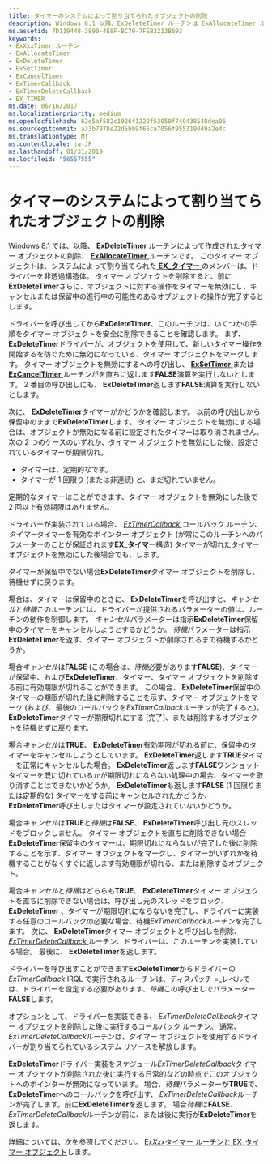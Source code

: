 ```yaml
---
title: タイマーのシステムによって割り当てられたオブジェクトの削除
description: Windows 8.1 以降、ExDeleteTimer ルーチンは ExAllocateTimer ルーチンによって作成されたタイマー オブジェクトを削除します。
ms.assetid: 7D119448-3890-4E8F-BC79-7FEB3213B693
keywords:
- ExXxxTimer ルーチン
- ExAllocateTimer
- ExDeleteTimer
- ExSetTimer
- ExCancelTimer
- ExTimerCallback
- ExTimerDeleteCallback
- EX_TIMER
ms.date: 06/16/2017
ms.localizationpriority: medium
ms.openlocfilehash: 62e5af582c1926f1222f53050f749438548dea06
ms.sourcegitcommit: a33b7978e22d5bb9f65ca7056f955319049a2e4c
ms.translationtype: MT
ms.contentlocale: ja-JP
ms.lasthandoff: 01/31/2019
ms.locfileid: "56557555"
---
```

# <a name="deleting-a-system-allocated-timer-object"></a>タイマーのシステムによって割り当てられたオブジェクトの削除


Windows 8.1 では、以降、 [ **ExDeleteTimer** ](https://msdn.microsoft.com/library/windows/hardware/dn265181)ルーチンによって作成されたタイマー オブジェクトの削除、 [ **ExAllocateTimer** ](https://msdn.microsoft.com/library/windows/hardware/dn265179)ルーチンです。 このタイマー オブジェクトは、システムによって割り当てられた[ **EX\_タイマー** ](https://msdn.microsoft.com/library/windows/hardware/dn265199)のメンバーは、ドライバーを非透過構造体。 タイマー オブジェクトを削除すると、前に**ExDeleteTimer**さらに、オブジェクトに対する操作をタイマーを無効にし、キャンセルまたは保留中の進行中の可能性のあるオブジェクトの操作が完了するとします。

ドライバーを呼び出してから**ExDeleteTimer**、このルーチンは、いくつかの手順をタイマー オブジェクトを安全に削除できることを確認します。 まず、 **ExDeleteTimer**ドライバーが、オブジェクトを使用して、新しいタイマー操作を開始するを防ぐために無効になっている、タイマー オブジェクトをマークします。 タイマー オブジェクトを無効にするへの呼び出し、 [ **ExSetTimer** ](https://msdn.microsoft.com/library/windows/hardware/dn265188)または[ **ExCancelTimer** ](https://msdn.microsoft.com/library/windows/hardware/dn265180)ルーチンがを直ちに返します**FALSE**演算を実行しないとします。 2 番目の呼び出しにも、 **ExDeleteTimer**返します**FALSE**演算を実行しないとします。

次に、 **ExDeleteTimer**タイマーがかどうかを確認します。 以前の呼び出しから保留中のままで**ExDeleteTimer**します。 タイマー オブジェクトを無効にする場合は、オブジェクトが無効になる前に設定されたタイマーは取り消されません。 次の 2 つのケースのいずれか、タイマー オブジェクトを無効にした後、設定されているタイマーが期限切れ。

-   タイマーは、定期的なです。
-   タイマーが 1 回限り (または非連続) と、まだ切れていません。

定期的なタイマーはことができます、タイマー オブジェクトを無効にした後で 2 回以上有効期限はありません。

ドライバーが実装されている場合、 [ *ExTimerCallback* ](https://msdn.microsoft.com/library/windows/hardware/dn265190)コールバック ルーチン、*タイマー*タイマーを有効なポインター オブジェクト (が常にこのルーチンへのパラメーターのことが保証されます**EX\_タイマー**構造) タイマーが切れたタイマー オブジェクトを無効にした後場合でも、します。

タイマーが保留中でない場合**ExDeleteTimer**タイマー オブジェクトを削除し、待機せずに戻ります。

場合は、タイマーは保留中のときに、 **ExDeleteTimer**を呼び出すと、*キャンセル*と*待機*このルーチンには、ドライバーが提供されるパラメーターの値は、ルーチンの動作を制御します。 *キャンセル*パラメーターは指示**ExDeleteTimer**保留中のタイマーをキャンセルしようとするかどうか。 *待機*パラメーターは指示**ExDeleteTimer**を返す、タイマー オブジェクトが削除されるまで待機するかどうか。

場合*キャンセル*は**FALSE** (この場合は、*待機*必要があります**FALSE**)、タイマーが保留中、および**ExDeleteTimer**、タイマー、タイマー オブジェクトを削除する前に有効期限が切れることができます。 この場合、 **ExDeleteTimer**保留中のタイマーの期限が切れた後に削除することを示す、タイマー オブジェクトをマーク (および、最後のコールバックを*ExTimerCallback*ルーチンが完了すると)。 **ExDeleteTimer**タイマーが期限切れにする [完了]、または削除するオブジェクトを待機せずに戻ります。

場合*キャンセル*は**TRUE**、 **ExDeleteTimer**有効期限が切れる前に、保留中のタイマーをキャンセルしようとしています。 **ExDeleteTimer**返します**TRUE**タイマーを正常にキャンセルした場合。 **ExDeleteTimer**返します**FALSE**ワンショット タイマーを既に切れているかが期限切れにならない処理中の場合、タイマーを取り消すことはできないかどうか。 **ExDeleteTimer**も返します**FALSE** (1 回限りまたは定期的な) タイマーをする前にキャンセルされたかどうか、 **ExDeleteTimer**呼び出しまたはタイマーが設定されていないかどうか。

場合*キャンセル*は**TRUE**と*待機*は**FALSE**、 **ExDeleteTimer**呼び出し元のスレッドをブロックしません。 タイマー オブジェクトを直ちに削除できない場合**ExDeleteTimer**保留中のタイマーは、期限切れにならないが完了した後に削除することを示す、タイマー オブジェクトをマークし、タイマーがいずれかを待機することがなくすぐに返します有効期限が切れる、または削除するオブジェクト。

場合*キャンセル*と*待機*はどちらも**TRUE**、 **ExDeleteTimer**タイマー オブジェクトを直ちに削除できない場合は、呼び出し元のスレッドをブロック. **ExDeleteTimer** 、タイマーが期限切れにならないを完了し、ドライバーに実装する任意のコールバックの必要な場合、待機*ExTimerCallback*ルーチンを完了します。 次に、 **ExDeleteTimer**タイマー オブジェクトと呼び出しを削除、 [ *ExTimerDeleteCallback* ](https://msdn.microsoft.com/library/windows/hardware/dn265192)ルーチン、ドライバーは、このルーチンを実装している場合。 最後に、 **ExDeleteTimer**を返します。

ドライバーを呼び出すことができます**ExDeleteTimer**からドライバーの*ExTimerCallback* IRQL で実行されるルーチンは、ディスパッチ =\_レベルでは、ドライバーを設定する必要があります、*待機*この呼び出しでパラメーター **FALSE**します。

オプションとして、ドライバーを実装できる、 *ExTimerDeleteCallback*タイマー オブジェクトを削除した後に実行するコールバック ルーチン。 通常、 *ExTimerDeleteCallback*ルーチンは、タイマー オブジェクトを使用するドライバーが割り当てられているシステム リソースを解放します。

**ExDeleteTimer**ドライバー実装をスケジュール*ExTimerDeleteCallback*タイマー オブジェクトが削除された後に実行する日常的などの時点でこのオブジェクトへのポインターが無効になっています。 場合、*待機*パラメーターが**TRUE**で、 **ExDeleteTimer**へのコールバックを呼び出す、 *ExTimerDeleteCallback*ルーチンが完了します。前に**ExDeleteTimer**を返します。 場合*待機*は**FALSE**、 *ExTimerDeleteCallback*ルーチンが前に、または後に実行が**ExDeleteTimer**を返します。

詳細については、次を参照してください。 [Ex*Xxx*タイマー ルーチンと EX\_タイマー オブジェクト](exxxxtimer-routines-and-ex-timer-objects.md)します。

 

 




